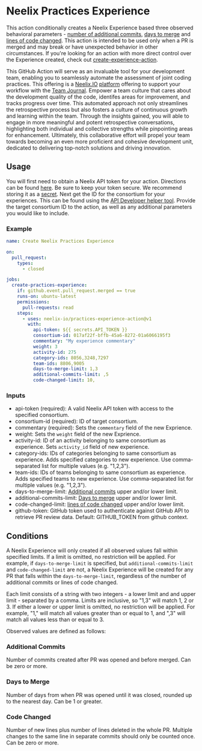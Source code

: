 # Neelix Practices Experience

This action conditionally creates a Neelix Experience based three observed
behavioral parameters - [number of additional commits](#additional-commits),
[days to merge](#days-to-merge) and [lines of code changed](#code-changed).
This action is intended to be used only when a PR is merged and may break or
have unexpected behavior in other circumstances. If you're looking for an
action with more direct control over the Experience created, check out
[create-experience-action](https://github.com/neelix-io/create-experience-action).

This GitHub Action will serve as an invaluable tool for your development team,
enabling you to seamlessly automate the assessment of joint coding practices.
This offering is a [Neelix.IO](https://www.neelix.io)
[platform](https://platform.neelix.io/github-actions) offering to support your
workflow with the [Team Journal](https://team.neelix.io/team-journal). Empower
a team culture that cares about the development quality of the code, identifes
areas for improvement, and tracks progress over time. This automated approach
not only streamlines the retrospective process but also fosters a culture of
continuous growth and learning within the team. Through the insights gained, you
will able to engage in more meaningful and potent retrospective conversations,
highlighting both individual and collective strengths while pinpointing areas
for enhancement. Ultimately, this collaborative effort will propel your team
towards becoming an even more proficient and cohesive development unit,
dedicated to delivering top-notch solutions and driving innovation.

## Usage

You will first need to obtain a Neelix API token for your action. Directions
can be found [here](https://platform.neelix.io/api). Be sure to keep your token
secure. We recommend storing it as a
[secret](https://docs.github.com/en/actions/security-guides/encrypted-secrets).
Next get the ID for the consortium for your experiences. This can be found using
the [API Developer helper tool](https://platform.neelix.io/api-developer-helper).
Provide the target consortium ID to the action, as well as any additional
parameters you would like to include.


### Example

```yaml
name: Create Neelix Practices Experience

on:
  pull_request:
    types:
      - closed

jobs:
  create-practices-experience:
    if: github.event.pull_request.merged == true
    runs-on: ubuntu-latest
    permissions:
      pull-requests: read
    steps:
      - uses: neelix-io/practices-experience-action@v1
        with:
          api-token: ${{ secrets.API_TOKEN }}
          consortium-id: 017af22f-bffb-45a6-8272-01a6066195f3
          commentary: "My experience commentary"
          weight: 3
          activity-id: 275
          category-ids: 8056,3248,7297
          team-ids: 8806,9005
          days-to-merge-limit: 1,3
          additional-commits-limit: ,5
          code-changed-limit: 10,
```

### Inputs

* api-token (required): A valid Neelix API token with access to the specified
  consortium.
* consortium-id (required): ID of target consortium.
* commentary (required): Sets the `commentary` field of the new Exprience.
* weight: Sets the `weight` field of the new Exprience.
* activity-id: ID of an activity belonging to same consortium as experience.
  Sets `activity_id` field of new experience.
* category-ids: IDs of categories belonging to same consortium as experience.
  Adds specified categories to new experience. Use comma-separated list for
  multiple values (e.g. "1,2,3").
* team-ids: IDs of teams belonging to same consortium as experience. Adds
  specified teams to new experience. Use comma-separated list for multiple
  values (e.g. "1,2,3"). 
* days-to-merge-limit: [Additional commits](#additional-commits) upper and/or
  lower limit.
* additional-commits-limit: [Days to merge](#days-to-merge) upper and/or lower
  limit.
* code-changed-limit: [lines of code changed](#code-changed) upper and/or
  lower limit.
* github-token: GitHub token used to authenticate against GitHub API to
  retrieve PR review data. Default: GITHUB_TOKEN from github context.

## Conditions

A Neelix Experience will only created if all observed values fall within
specified limits. If a limit is omitted, no restriction will be applied. For
example, if `days-to-merge-limit` is specified, but `additional-commits-limit`
and `code-changed-limit` are not, a Neelix Experience will be created for any
PR that falls within the `days-to-merge-limit`, regardless of the number of
additional commits or lines of code changed.

Each limit consists of a string with two integers - a lower limit and and upper
limit - separated by a comma. Limits are inclusive, so "1,3" will match 1, 2 or 3.
If either a lower or upper limit is omitted, no restriction will be applied. For
example, "1," will match all values greater than or equal to 1, and ",3" will
match all values less than or equal to 3.

Observed values are defined as follows:

### Additional Commits

Number of commits created after PR was opened and before merged. Can be zero or
more.

### Days to Merge

Number of days from when PR was opened until it was closed, rounded up to the
nearest day. Can be 1 or greater.

### Code Changed

Number of new lines plus number of lines deleted in the whole PR. Multiple
changes to the same line in separate commits should only be counted once. Can be
zero or more.
